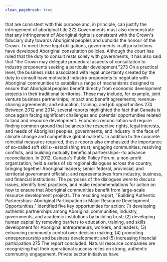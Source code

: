 ```yaml
---
clean_pagebreak: true
---
```


that are consistent with this purpose and, in principle, can justify the infringement of aboriginal title.272
Governments must also demonstrate that any infringement of Aboriginal rights is consistent with the Crown's fiduciary duty towards Aboriginal peoples and upholds the honour of the Crown. To meet these legal obligations, governments in all jurisdictions have developed Aboriginal consultation policies.
Although the court has ruled that the duty to consult rests solely with governments, it has also said that "the Crown may delegate procedural aspects of consultation to industry proponents seeking a particular development."273 On a practical level, the business risks associated with legal uncertainty created by the duty to consult have motivated industry proponents to negotiate with Aboriginal communities to establish a range of mechanisms designed to ensure that Aboriginal peoples benefit directly from economic development projects in their traditional territories. These may include, for example, joint venture business partnerships; impact and benefit agreements; revenue-sharing agreements; and education, training, and job opportunities.274
Between 2012 and 2014, several reports highlighted the fact that Canada is once again facing significant challenges and potential opportunities related to land and resource development. Economic reconciliation will require finding common ground that balances the respective rights, legal interests, and needs of Aboriginal peoples, governments, and industry in the face of climate change and competitive global markets. In addition to the concrete remedial measures required, these reports also emphasized the importance of so-called soft skills--establishing trust, engaging communities, resolving conflicts, and building mutually beneficial partnerships--to advance reconciliation.
In 2012, Canada's Public Policy Forum, a non-profit organization, held a series of six regional dialogues across the country, bringing together Aboriginal leaders; senior federal, provincial, and territorial government officials; and representatives from industry, business, and financial institutions. The purposes of the dialogues were to discuss issues, identify best practices, and make recommendations for action on how to ensure that Aboriginal communities benefit from large-scale resource development projects. The resulting report, "Building Authentic Partnerships: Aboriginal Participation in Major Resource Development Opportunities," identified five key opportunities for action: (1) developing authentic partnerships among Aboriginal communities, industry, governments, and academic institutions by building trust; (2) developing human capital by removing barriers to education, training, and skills development for Aboriginal entrepreneurs, workers, and leaders; (3) enhancing community control over decision making; (4) promoting entrepreneurship and business development; and (5) increasing financial participation.275 The report concluded:
Natural resource companies are recognizing that their operational success relies on strong, authentic community engagement. Private sector initiatives have

